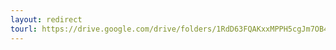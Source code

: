 ```yaml
---
layout: redirect
tourl: https://drive.google.com/drive/folders/1RdD63FQAKxxMPPH5cgJm7OB4mIvrBE1k?usp=drive_link
---
```

